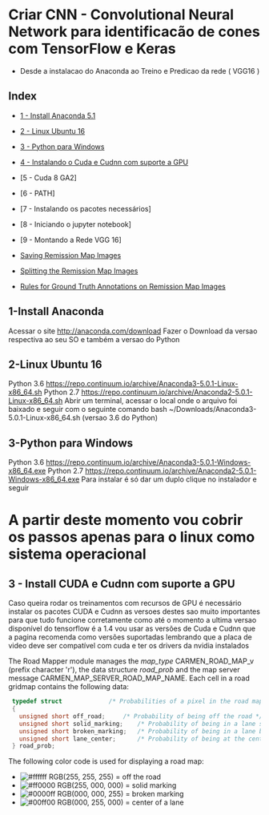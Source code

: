 # Criar CNN - Convolutional Neural Network para identificacão de cones com TensorFlow e Keras
 - Desde a instalacao do Anaconda ao Treino e Predicao da rede ( VGG16 )

## Index

<!-- Table of contents generated by http://tableofcontent.eu/ -->
- [1 - Install Anaconda 5.1](#1-install-anaconda)
- [2 - Linux Ubuntu 16](#2-linux-ubuntu-16)
- [3 - Python para Windows](#3-python-para-windows)
- [4 - Instalando o Cuda e Cudnn com suporte a GPU](#4-Install-CUDA-Cudnn-support-GPU)
- [5 - Cuda 8 GA2]
- [6 - PATH] 
- [7 - Instalando os pacotes necessários]
- [8 - Iniciando o jupyter notebook]
- [9 - Montando a Rede VGG 16]


- [Saving Remission Map Images](#saving-remission-map-images)
- [Splitting the Remission Map Images](#splitting-the-remission-map-images)
- [Rules for Ground Truth Annotations on Remission Map Images](#rules-for-ground-truth-annotations-on-remission-map-images)

## 1-Install Anaconda
Acessar o site http://anaconda.com/download
Fazer o Download da versao respectiva ao seu SO e também a versao do Python

## 2-Linux Ubuntu 16
Python 3.6 https://repo.continuum.io/archive/Anaconda3-5.0.1-Linux-x86_64.sh Python 2.7 https://repo.continuum.io/archive/Anaconda2-5.0.1-Linux-x86_64.sh Abrir um terminal, acessar o local onde o arquivo foi baixado e seguir com o seguinte comando bash ~/Downloads/Anaconda3-5.0.1-Linux-x86_64.sh (versao 3.6 do Python)

## 3-Python para Windows
Python 3.6 https://repo.continuum.io/archive/Anaconda3-5.0.1-Windows-x86_64.exe Python 2.7 https://repo.continuum.io/archive/Anaconda2-5.0.1-Windows-x86_64.exe Para instalar é só dar um duplo clique no instalador e seguir

# A partir deste momento vou cobrir os passos apenas para o linux como sistema operacional

## 3 - Install CUDA e Cudnn com suporte a GPU
Caso queira rodar os treinamentos com recursos de GPU é necessário instalar os pacotes CUDA e Cudnn as versoes destes sao muito importantes para que tudo funcione corretamente como até o momento a ultima versao disponível do tensorflow é a 1.4 vou usar as versões de Cuda e Cudnn que a pagina recomenda como versões suportadas lembrando que a placa de video deve ser compatível com cuda e ter os drivers da nvidia instalados









The Road Mapper module manages the *map_type* CARMEN_ROAD_MAP_v (prefix character 'r'), the data structure *road_prob* and the map server message CARMEN_MAP_SERVER_ROAD_MAP_NAME. Each cell in a road gridmap contains the following data:
```c
 typedef struct				/* Probabilities of a pixel in the road map: range(0, 0xffff) */
 {
   unsigned short off_road;		/* Probability of being off the road */
   unsigned short solid_marking;	/* Probability of being in a lane solid marking */
   unsigned short broken_marking;	/* Probability of being in a lane broken marking */
   unsigned short lane_center;		/* Probability of being at the center of a lane */
 } road_prob;
```
The following color code is used for displaying a road map:
  - ![#ffffff](data/20x20_bg_white_border_gray.png) RGB(255, 255, 255) = off the road
  - ![#ff0000](https://placehold.it/20x20/ff0000/?text=+) RGB(255, 000, 000) = solid marking
  - ![#0000ff](https://placehold.it/20x20/0000ff/?text=+) RGB(000, 000, 255) = broken marking
  - ![#00ff00](https://placehold.it/20x20/00ff00/?text=+) RGB(000, 255, 000) = center of a lane


